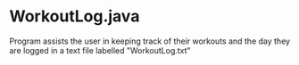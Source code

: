 # WorkoutLog.java
Program assists the user in keeping track of their workouts and the day they are logged in a text file labelled "WorkoutLog.txt"
